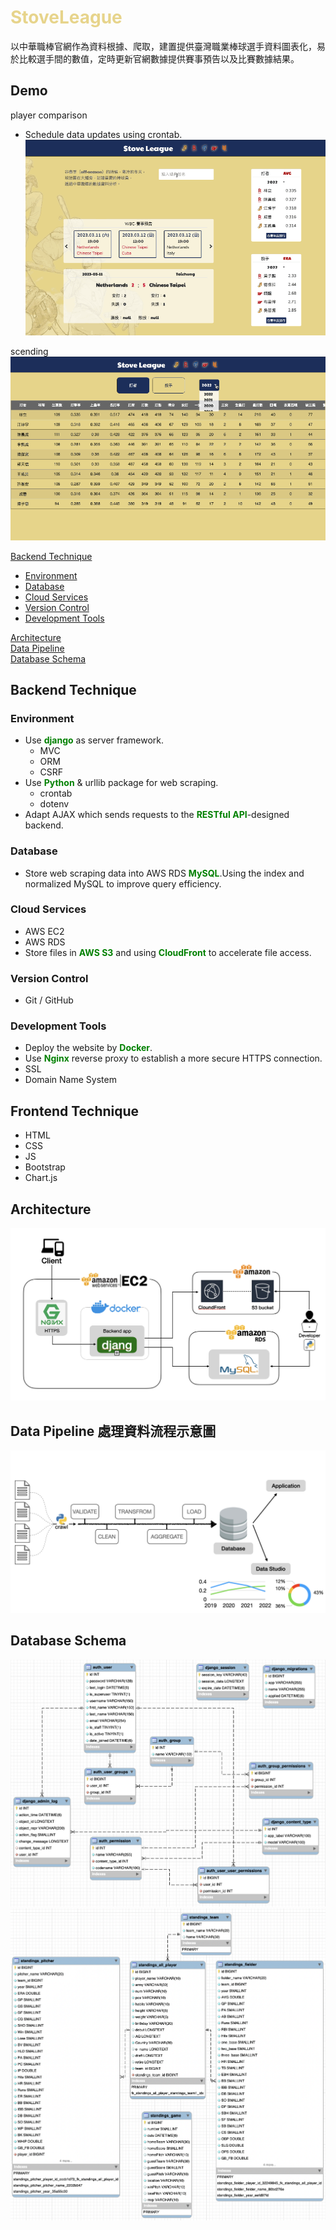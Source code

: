 # <font color=#e7d48b>StoveLeague</font>
以中華職棒官網作為資料根據、爬取，建置提供臺灣職業棒球選手資料圖表化，易於比較選手間的數值，定時更新官網數據提供賽事預告以及比賽數據結果。

## Demo  
player comparison  
- Schedule data updates using crontab.
![Alt text](static/images/search.gif)  
 
scending 
![Alt text](static/images/scending.gif)


[Backend Technique](#backend-technique)  
- [Environment](#environment)  
- [Database](#database)  
- [Cloud Services](#cloud-services)  
- [Version Control](#version-control)  
- [Development Tools](#development-tools)  

[Architecture](#architecture)  
[Data Pipeline](#data-pipeline)  
[Database Schema](#database-schema)  

## Backend Technique

### Environment
- Use **<font color=#008000>django</font>** as server framework. 
  - MVC  
  - ORM  
  - CSRF 
- Use **<font color=#008000>Python</font>** & urllib package for web scraping.  
  - crontab  
  - dotenv 
- Adapt AJAX which sends requests to the **<font color=#008000>RESTful API</font>**-designed backend.
### Database  
- Store web scraping data into AWS RDS **<font color=#008000>MySQL</font>**.Using the index and normalized MySQL to improve query efficiency. 
### Cloud Services  
- AWS EC2  
- AWS RDS  
- Store files in **<font color=#008000>AWS S3</font>** and using **<font color=#008000>CloudFront</font>** to accelerate file access. 
### Version Control
- Git / GitHub  
### Development Tools  
- Deploy the website by **<font color=#008000>Docker</font>**.
- Use **<font color=#008000>Nginx</font>** reverse proxy to establish a more secure HTTPS connection.   
- SSL 
- Domain Name System
## Frontend Technique  
- HTML  
- CSS  
- JS    
- Bootstrap  
- Chart.js  

## Architecture
![Alt text](static/images/arichite.png)

## Data Pipeline 處理資料流程示意圖 
![Alt text](static/images/datapipline.png)  

## Database Schema  
![Alt text](static/images/django-database.png)  
![Alt text](static/images/sl-database.png)